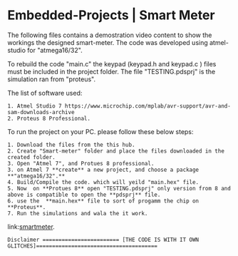 # Embedded-Projects | Smart Meter

The following files contains a demostration video content to show the workings the designed smart-meter.
The code was developed using atmel-studio for "atmega16/32".

 To rebuild the code "main.c" the keypad (keypad.h and keypad.c ) files must be included in the project folder.
 The file "TESTING.pdsprj" is the simulation ran from "proteus".
 
 The list of software used: 	
 	
	1. Atmel Studio 7 https://www.microchip.com/mplab/avr-support/avr-and-sam-downloads-archive 
	2. Proteus 8 Professional.
    
    
To run the project on your PC. please follow these below steps: 

    1. Download the files from the this hub.
    2. Create "Smart-meter" folder and place the files downloaded in the created folder.
    3. Open "Atmel 7", and Protues 8 professional.
    3. on Atmel 7 **create** a new project, and choose a package **"atmega16/32".**
    4. Build/Compile the code. which will yeild "main.hex" file.
    5. Now  on **Protues 8** open "TESTING.pdsprj" only version from 8 and above is compatible to open the **pdsprj** file.
    6. use the  **main.hex** file to sort of progamm the chip on **Proteus**.
    7. Run the simulations and wala the it work. 
    
   link:[smartmeter](https://nlsn.cf/157).
    
    Disclaimer ======================== [THE CODE IS WITH IT OWN GLITCHES]======================================
